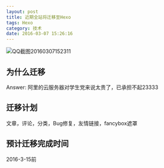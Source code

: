 ```yaml
---
layout: post
title: 近期全站将迁移至Hexo
tags: Hexo
category: 技术
date: 2016-03-07 15:26:16
---
```


![QQ截图20160307152311](http://www.tinymood.com/wp-content/uploads/2016/03/2016030707241038.jpg)

## 为什么迁移

Answer: 阿里的云服务器对学生党来说太贵了，已承担不起23333

## 迁移计划

文章，评论，分类，Bug修复，友情链接，fancybox遮罩

## 预计迁移完成时间

2016-3-15前